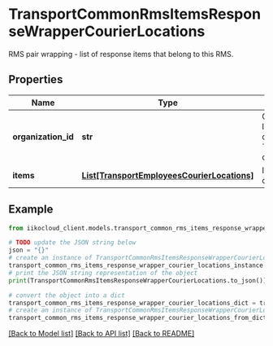 # TransportCommonRmsItemsResponseWrapperCourierLocations

RMS pair wrapping - list of response items that belong to this RMS.

## Properties

Name | Type | Description | Notes
------------ | ------------- | ------------- | -------------
**organization_id** | **str** | Organization ID.                Can be obtained by &#x60;/organizations&#x60; operation. | 
**items** | [**List[TransportEmployeesCourierLocations]**](TransportEmployeesCourierLocations.md) | Items for organization. | 

## Example

```python
from iikocloud_client.models.transport_common_rms_items_response_wrapper_courier_locations import TransportCommonRmsItemsResponseWrapperCourierLocations

# TODO update the JSON string below
json = "{}"
# create an instance of TransportCommonRmsItemsResponseWrapperCourierLocations from a JSON string
transport_common_rms_items_response_wrapper_courier_locations_instance = TransportCommonRmsItemsResponseWrapperCourierLocations.from_json(json)
# print the JSON string representation of the object
print(TransportCommonRmsItemsResponseWrapperCourierLocations.to_json())

# convert the object into a dict
transport_common_rms_items_response_wrapper_courier_locations_dict = transport_common_rms_items_response_wrapper_courier_locations_instance.to_dict()
# create an instance of TransportCommonRmsItemsResponseWrapperCourierLocations from a dict
transport_common_rms_items_response_wrapper_courier_locations_from_dict = TransportCommonRmsItemsResponseWrapperCourierLocations.from_dict(transport_common_rms_items_response_wrapper_courier_locations_dict)
```
[[Back to Model list]](../README.md#documentation-for-models) [[Back to API list]](../README.md#documentation-for-api-endpoints) [[Back to README]](../README.md)


